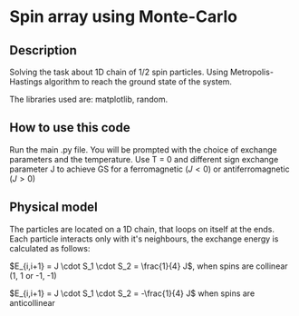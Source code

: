# Spin array using Monte-Carlo

## Description

Solving the task about 1D chain of 1/2 spin particles. Using Metropolis-Hastings algorithm to reach the ground state of the system.

The libraries used are: matplotlib, random.

## How to use this code

Run the main .py file. You will be prompted with the choice of exchange parameters and the temperature. Use T = 0 and different sign exchange parameter J to achieve GS for a ferromagnetic ($J<0$) or antiferromagnetic ($J>0$)

## Physical model

The particles are located on a 1D chain, that loops on itself at the ends. Each particle interacts only with it's neighbours, the exchange energy is calculated as follows:

$E_{i,i+1} = J \cdot S_1 \cdot S_2 = \frac{1}{4} J$, when spins are collinear (1, 1 or -1, -1)

$E_{i,i+1} = J \cdot S_1 \cdot S_2 = -\frac{1}{4} J$ when spins are anticollinear
